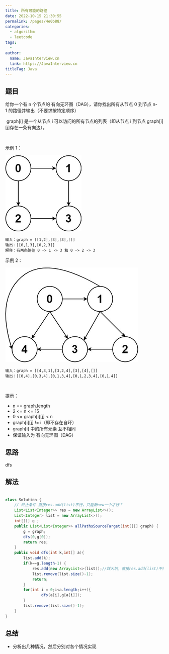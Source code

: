 ```yaml
---
title: 所有可能的路径
date: 2022-10-15 21:30:55
permalink: /pages/4e0b88/
categories:
  - algorithm
  - leetcode
tags:
  - 
author: 
  name: JavaInterview.cn
  link: https://JavaInterview.cn
titleTag: Java
---
```


## 题目

给你一个有 n 个节点的 有向无环图（DAG），请你找出所有从节点 0 到节点 n-1 的路径并输出（不要求按特定顺序）

 graph[i] 是一个从节点 i 可以访问的所有节点的列表（即从节点 i 到节点 graph[i][j]存在一条有向边）。

 

示例 1：

![](../../../media/pictures/leetcode/all_1.jpeg)

    输入：graph = [[1,2],[3],[3],[]]
    输出：[[0,1,3],[0,2,3]]
    解释：有两条路径 0 -> 1 -> 3 和 0 -> 2 -> 3
示例 2：

![](../../../media/pictures/leetcode/all_2.jpeg)

    输入：graph = [[4,3,1],[3,2,4],[3],[4],[]]
    输出：[[0,4],[0,3,4],[0,1,3,4],[0,1,2,3,4],[0,1,4]]
 

提示：

- n == graph.length
- 2 <= n <= 15
- 0 <= graph[i][j] < n
- graph[i][j] != i（即不存在自环）
- graph[i] 中的所有元素 互不相同
- 保证输入为 有向无环图（DAG）


## 思路

dfs

## 解法
```java

class Solution {
    // 终止条件 直接res.add(list)不行，只能新new一个才行？
    List<List<Integer>> res = new ArrayList<>();
    List<Integer> list = new ArrayList<>();
    int[][] g ;
    public List<List<Integer>> allPathsSourceTarget(int[][] graph) {
        g = graph;
        dfs(0,g[0]);
        return res;
    }
    public void dfs(int k,int[] a){
        list.add(k);
        if(k==g.length-1) {
            res.add(new ArrayList<>(list));//踩大坑，直接res.add(list)不行，只能新new一个才行？
            list.remove(list.size()-1);
            return;
        }
        for(int i = 0;i<a.length;i++){
                dfs(a[i],g[a[i]]);
        }
        list.remove(list.size()-1);
    }
}
```

## 总结

- 分析出几种情况，然后分别对各个情况实现 
